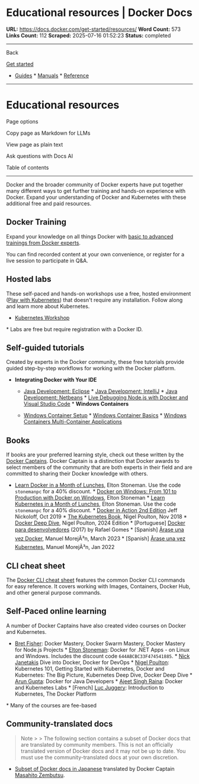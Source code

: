 # Educational resources | Docker Docs

**URL:** https://docs.docker.com/get-started/resources/
**Word Count:** 573
**Links Count:** 112
**Scraped:** 2025-07-16 01:52:23
**Status:** completed

---

Back

[Get started](https://docs.docker.com/get-started/)

  * [Guides](https://docs.docker.com/guides/)   * [Manuals](https://docs.docker.com/manuals/)   * [Reference](https://docs.docker.com/reference/)

* * *

# Educational resources

Page options

Copy page as Markdown for LLMs

View page as plain text

Ask questions with Docs AI

Table of contents

* * *

Docker and the broader community of Docker experts have put together many different ways to get further training and hands-on experience with Docker. Expand your understanding of Docker and Kubernetes with these additional free and paid resources.

## Docker Training

Expand your knowledge on all things Docker with [basic to advanced trainings from Docker experts](https://www.docker.com/trainings/).

You can find recorded content at your own convenience, or register for a live session to participate in Q&A.

## Hosted labs

These self-paced and hands-on workshops use a free, hosted environment \([Play with Kubernetes](https://labs.play-with-k8s.com/)\) that doesn't require any installation. Follow along and learn more about Kubernetes.

  * [Kubernetes Workshop](https://training.play-with-kubernetes.com/kubernetes-workshop/)

\* Labs are free but require registration with a Docker ID.

## Self-guided tutorials

Created by experts in the Docker community, these free tutorials provide guided step-by-step workflows for working with the Docker platform.

  * **Integrating Docker with Your IDE**

    * [Java Development: Eclipse](https://training.play-with-docker.com/java-debugging-eclipse/)     * [Java Development: IntelliJ](https://training.play-with-docker.com/java-debugging-intellij/)     * [Java Development: Netbeans](https://training.play-with-docker.com/java-debugging-netbeans/)     * [Live Debugging Node.js with Docker and Visual Studio Code](https://training.play-with-docker.com/nodejs-live-debugging/)   * **Windows Containers**

    * [Windows Container Setup](https://training.play-with-docker.com/windows-containers-setup/)     * [Windows Container Basics](https://training.play-with-docker.com/windows-containers-basics/)     * [Windows Containers Multi-Container Applications](https://training.play-with-docker.com/windows-containers-multicontainer/)

## Books

If books are your preferred learning style, check out these written by the [Docker Captains](https://www.docker.com/community/captains). Docker Captain is a distinction that Docker awards to select members of the community that are both experts in their field and are committed to sharing their Docker knowledge with others.

  * [Learn Docker in a Month of Lunches](https://www.manning.com/books/learn-docker-in-a-month-of-lunches), Elton Stoneman. Use the code `stonemanpc` for a 40% discount.   * [Docker on Windows: From 101 to Production with Docker on Windows](https://www.amazon.com/Docker-Windows-Elton-Stoneman-ebook/dp/B0711Y4J9K/), Elton Stoneman   * [Learn Kubernetes in a Month of Lunches](https://www.manning.com/books/learn-kubernetes-in-a-month-of-lunches), Elton Stoneman. Use the code `stonemanpc` for a 40% discount.   * [Docker in Action 2nd Edition](https://www.manning.com/books/docker-in-action-second-edition) Jeff Nickoloff, Oct 2019   * [The Kubernetes Book](https://www.amazon.com/Kubernetes-Book-Nigel-Poulton/dp/1521823634/ref=sr_1_3?ie=UTF8&qid=1509660871&sr=8-3&keywords=nigel+poulton), Nigel Poulton, Nov 2018   * [Docker Deep Dive](https://www.amazon.com/Docker-Deep-Dive-Nigel-Poulton-ebook/dp/B01LXWQUFF), Nigel Poulton, 2024 Edition   * \[Portuguese\] [Docker para desenvolvedores](https://leanpub.com/dockerparadesenvolvedores) \(2017\) by Rafael Gomes   * \[Spanish\] [Ãrase una vez Docker](https://leanpub.com/erase-una-vez-docker), Manuel MorejÃ³n, March 2023   * \[Spanish\] [Ãrase una vez Kubernetes](https://leanpub.com/erase-una-vez-kubernetes), Manuel MorejÃ³n, Jan 2022

## CLI cheat sheet

The [Docker CLI cheat sheet](https://docs.docker.com/get-started/docker_cheatsheet.pdf) features the common Docker CLI commands for easy reference. It covers working with Images, Containers, Docker Hub, and other general purpose commands.

## Self-Paced online learning

A number of Docker Captains have also created video courses on Docker and Kubernetes.

  * [Bret Fisher](https://www.bretfisher.com/courses/): Docker Mastery, Docker Swarm Mastery, Docker Mastery for Node.js Projects   * [Elton Stoneman](https://docker4.net/udemy): Docker for .NET Apps - on Linux and Windows. Includes the discount code `644ABCBC33F474541885`.   * [Nick Janetakis](https://nickjanetakis.com/courses/) Dive into Docker, Docker for DevOps   * [Nigel Poulton](https://nigelpoulton.com/video-courses): Kubernetes 101, Getting Started with Kubernetes, Docker and Kubernetes: The Big Picture, Kubernetes Deep Dive, Docker Deep Dive   * [Arun Gupta](https://www.lynda.com/Docker-tutorials/Docker-Java-developers/576584-2.html): Docker for Java Developers   * [Ajeet Singh Raina](https://collabnix.com/): Docker and Kubernetes Labs   * \[French\] [Luc Juggery](https://www.udemy.com/user/lucjuggery/): Introduction to Kubernetes, The Docker Platform

\* Many of the courses are fee-based

## Community-translated docs

> Note >  > The following section contains a subset of Docker docs that are translated by community members. This is not an officially translated version of Docker docs and it may not be up to date. You must use the community-translated docs at your own discretion.

  * [Subset of Docker docs in Japanese](https://docs.docker.jp/index.html) translated by Docker Captain [Masahito Zembutsu](https://github.com/zembutsu).